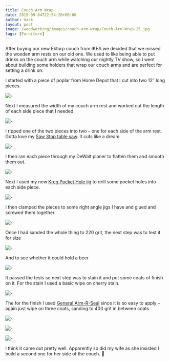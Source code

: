 ```yaml
---
title: Couch Arm Wrap
date: 2015-09-04T22:54:20+00:00
author: mark
layout: post
image: /woodworking/images/couch-arm-wrap/Couch-Arm-Wrap-15.jpg
tags: [Furniture]
---
```


After buying our new Ektorp couch from IKEA we decided that we missed the wooden arm rests on our old one. We used to like being able to put drinks on the couch arm while watching our nightly TV show, so I went about building some holders that wrap our couch arms and are perfect for setting a drink on.

I started with a piece of poplar from Home Depot that I cut into two 12&#8243; long pieces.<!--more-->

![-](images/couch-arm-wrap/Couch-Arm-Wrap-1.jpg)

Next I measured the width of my couch arm rest and worked out the length of each side piece that I needed.

![-](images/couch-arm-wrap/Couch-Arm-Wrap-2.jpg)

I ripped one of the two pieces into two &#8211; one for each side of the arm rest. Gotta love my [Saw Stop table saw](https://amzn.to/1O3uURA). It cuts like a dream.

![-](images/couch-arm-wrap/Couch-Arm-Wrap-3.jpg)

I then ran each piece through my DeWalt planer to flatten them and smooth them out.

![-](images/couch-arm-wrap/Couch-Arm-Wrap-5.jpg)

Next I used my new [Kreg Pocket Hole jig](https://amzn.to/1OjSV53) to drill some pocket holes into each side piece.

![-](images/couch-arm-wrap/Couch-Arm-Wrap-4.jpg)

I then clamped the pieces to some right angle jigs I have and glued and screwed them together.

![-](images/couch-arm-wrap/Couch-Arm-Wrap-7.jpg)

Once I had sanded the whole thing to 220 grit, the next step was to test it for size

![-](images/couch-arm-wrap/Couch-Arm-Wrap-8.jpg)

And to see whether it could hold a beer

![-](images/couch-arm-wrap/Couch-Arm-Wrap-9.jpg)

It passed the tests so next step was to stain it and put some coats of finish on it. For the stain I used a basic wipe on cherry stain.

![-](images/couch-arm-wrap/Couch-Arm-Wrap-10.jpg)

The for the finish I used [General Arm-R-Seal](https://amzn.to/1NgPRcO) since it is so easy to apply &#8211; again just wipe on three coats, sanding to 400 grit in between coats.

![-](images/couch-arm-wrap/Couch-Arm-Wrap-12.jpg)

![-](images/couch-arm-wrap/Couch-Arm-Wrap-16.jpg)

![-](images/couch-arm-wrap/Couch-Arm-Wrap-13.jpg)

I think it came out pretty well. Apparently so did my wife as she insisted I build a second one for her side of the couch. 🙂
